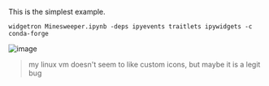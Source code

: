 This is the simplest example.
```
widgetron Minesweeper.ipynb -deps ipyevents traitlets ipywidgets -c conda-forge
```


![image](https://user-images.githubusercontent.com/48299585/216522946-c09b27d4-9f03-4cf2-ba74-96c484435f2b.png)
> my linux vm doesn't seem to like custom icons, but maybe it is a legit bug

